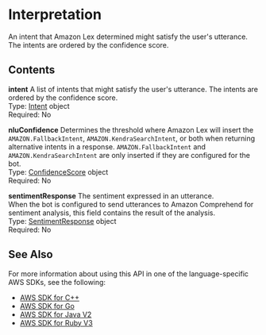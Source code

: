 # Interpretation<a name="API_runtime_Interpretation"></a>

An intent that Amazon Lex determined might satisfy the user's utterance\. The intents are ordered by the confidence score\. 

## Contents<a name="API_runtime_Interpretation_Contents"></a>

 **intent**   <a name="lexv2-Type-runtime_Interpretation-intent"></a>
A list of intents that might satisfy the user's utterance\. The intents are ordered by the confidence score\.  
Type: [Intent](API_runtime_Intent.md) object  
Required: No

 **nluConfidence**   <a name="lexv2-Type-runtime_Interpretation-nluConfidence"></a>
Determines the threshold where Amazon Lex will insert the `AMAZON.FallbackIntent`, `AMAZON.KendraSearchIntent`, or both when returning alternative intents in a response\. `AMAZON.FallbackIntent` and `AMAZON.KendraSearchIntent` are only inserted if they are configured for the bot\.  
Type: [ConfidenceScore](API_runtime_ConfidenceScore.md) object  
Required: No

 **sentimentResponse**   <a name="lexv2-Type-runtime_Interpretation-sentimentResponse"></a>
The sentiment expressed in an utterance\.   
When the bot is configured to send utterances to Amazon Comprehend for sentiment analysis, this field contains the result of the analysis\.  
Type: [SentimentResponse](API_runtime_SentimentResponse.md) object  
Required: No

## See Also<a name="API_runtime_Interpretation_SeeAlso"></a>

For more information about using this API in one of the language\-specific AWS SDKs, see the following:
+  [AWS SDK for C\+\+](https://docs.aws.amazon.com/goto/SdkForCpp/runtime.lex.v2-2020-08-07/Interpretation) 
+  [AWS SDK for Go](https://docs.aws.amazon.com/goto/SdkForGoV1/runtime.lex.v2-2020-08-07/Interpretation) 
+  [AWS SDK for Java V2](https://docs.aws.amazon.com/goto/SdkForJavaV2/runtime.lex.v2-2020-08-07/Interpretation) 
+  [AWS SDK for Ruby V3](https://docs.aws.amazon.com/goto/SdkForRubyV3/runtime.lex.v2-2020-08-07/Interpretation) 